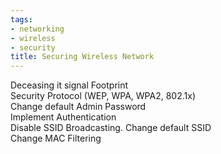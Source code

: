 ```yaml
---
tags:
- networking
- wireless
- security
title: Securing Wireless Network
---
```


Deceasing it signal Footprint  
Security Protocol (WEP, WPA, WPA2, 802.1x)  
Change default Admin Password  
Implement Authentication  
Disable SSID Broadcasting. Change default SSID  
Change MAC Filtering